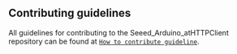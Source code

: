 ## Contributing guidelines

All guidelines for contributing to the Seeed_Arduino_atHTTPClient repository can be found at [`How to contribute guideline`](https://github.com/Seeed-Studio/Seeed_Arduino_atHTTPClient/wiki/How_to_contribute).
